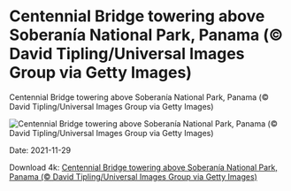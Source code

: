 # Centennial Bridge towering above Soberanía National Park, Panama (© David Tipling/Universal Images Group via Getty Images)

Centennial Bridge towering above Soberanía National Park, Panama (© David Tipling/Universal Images Group via Getty Images)

![Centennial Bridge towering above Soberanía National Park, Panama (© David Tipling/Universal Images Group via Getty Images)](https://bing.com/th?id=OHR.CentennialBridge_EN-US6155436919_UHD.jpg&w=1024&h=576)

Date: 2021-11-29

Download 4k: [Centennial Bridge towering above Soberanía National Park, Panama (© David Tipling/Universal Images Group via Getty Images)](https://bing.com/th?id=OHR.CentennialBridge_EN-US6155436919_UHD.jpg)

